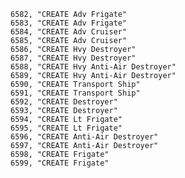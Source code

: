 ﻿```text
6582, "CREATE Adv Frigate"
6583, "CREATE Adv Frigate"
6584, "CREATE Adv Cruiser"
6585, "CREATE Adv Cruiser"
6586, "CREATE Hvy Destroyer"
6587, "CREATE Hvy Destroyer"
6588, "CREATE Hvy Anti-Air Destroyer"
6589, "CREATE Hvy Anti-Air Destroyer"
6590, "CREATE Transport Ship"
6591, "CREATE Transport Ship"
6592, "CREATE Destroyer"
6593, "CREATE Destroyer"
6594, "CREATE Lt Frigate"
6595, "CREATE Lt Frigate"
6596, "CREATE Anti-Air Destroyer"
6597, "CREATE Anti-Air Destroyer"
6598, "CREATE Frigate"
6599, "CREATE Frigate"
```